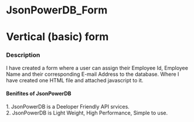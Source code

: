 # JsonPowerDB_Form
<h1>Vertical (basic) form</h1>

<h3>Description</h3>
<p>I have created a form where a user can assign their Employee Id, Employee Name and their corresponding E-mail Address to the database. Where I have created one HTML file and attached javascript to it.</p>

<h4>Benifites of JsonPowerDB</h4>
<p>1. JsonPowerDB is a Deeloper Friendly API srvices.<br>
   2. JsonPowerDB is Light Weight, High Performance, Simple to use.
</p>

 
